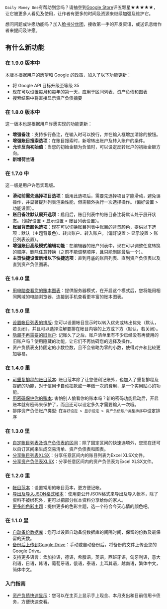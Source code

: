 `Daily Money One`有帮助到您吗？请抽空到[Google Store](https://play.google.com/store/apps/details?id=com.colaorange.dailymoneyone)评五颗星★★★★★，让它被更多人看见及使用，让作者有更多的时间及资源来继续加强及维护它。

想问问题或许愿功能吗？加入[脸书分丝团](https://www.facebook.com/colaorange.daily.money)，接收第一手的开发资讯，或送讯息给作者来提问及许愿。

## 有什么新功能

### 在 1.9.0 版本中
本版本根据用户的愿望和 Google 的政策，加入了以下功能更新：
* 将 Google API 目标升级至等级 35  
* 现在可以设置每月和每年的第一天，应用于区间列表、资产负债和图表  
* 搜索结果中将直接显示资产负债摘要 

### 在 1.8.0 版本中
这一版本也是根据用户许愿实现的功能更新：
* **增强备注**：支持多行备注，在输入时可以换行，并在输入框增加清除的按钮。
* **增强账目搜索选项**：在账目搜索时，新增转出账户及转入账户的条件。
* **允许反向初始值**：当您的初始金额为负值时，可以设定反转账户的初始金额方向。
* **新增荷兰语**

### 在 1.7.0 中  
这一版是用户许愿实现版。  
* **滑动前需先选择项目选项**：启用此选项后，需要先选择项目才能滑动，避免误操作，并显著提升列表渲染性能，但需额外执行一次选择操作。（偏好设置 > 功能设置）。  
* **账目备注默认展开选项**：启用后，账目列表中的账目备注将默认处于展开状态。（偏好设置 > 显示设置 > 账目列表设置）。  
* **账目背景颜色选项**：现在可以切换账目列表中账目的背景颜色，提供以下选项：默认（主题背景色）、转出账户、转入账户。（偏好设置 > 显示设置 > 账目列表设置）。  
* **增强账目高级模式编辑功能**：在编辑器的账户列表中，现在可以调整任意转换的顺序，删除任意转换（之前不能调整顺序，且只能删除最后一个）。  
* **主页快捷设置新增以下快捷选项**：直到月底的账目列表、直到资产负债表以及直到资产负债图表。  

### 在 1.6.0 里
* [用电脑查看您的账本图表](https://youtu.be/Ag8cqg9gzi0)：提供服务器模式，在开启这个模式后，您将能用相同网域的电脑浏览器，连接到手机查看更丰富的账本图表。

### 在 1.5.0 里
* [设置帐目列表的排版](https://youtu.be/TzQj2pY6sWs): 您可以设置帐目显示时以转入优先或转出优先（默认，若关闭），并且可以选择注解要排在帐目内容的上方或下方（默认，若关闭）。
* [隐藏不再需要的旧账户](https://youtu.be/nKq7Mh_2nQA): 记账久了之后，账户清单里有不少已经没有再使用的旧账户吗？使用隐藏的功能，让它们不再妨碍您的选择及操作。
* 资产负债表支持固定的小数位数，且不会省略为零的小数，使得对齐和比较更加容易。

### 在 1.4.0 里
 * [可重复排程的账目范本](https://youtu.be/TzQj2pY6sWs): 账目范本除了让您便利记账外，也加入了重复排程及提醒的功能，对于信用卡自动扣款或一年缴一次的费用，是一个实用贴心的功能。
 * [用密码保护你的账本](https://youtu.be/peoYqNG_4pk): 害怕别人偷看你的账本吗？新的密码功能启动后，开启账本就有密码来保护了，而且还可以设定多久才需要输入一次哦。
 * 排序资产负债账户类型: 在`喜好设定 > 显示设定 > 资产负债账户类型排序`中设定排序

### 在 1.3.0 里
 * [自定账目列表及资产负债表的区间](https://youtu.be/O7EcLN82qIU)：除了固定区间的快速选项外，您现在还可以自订区间来生成交易清单、资产负债表和图表。
 * [分享账目列表XLSX](https://youtu.be/Bf7j39fsCSc)：分享任意区间内的账目列表为Excel XLSX文件。
 * [分享资产负债表XLSX](https://youtu.be/kpxJxNsButA)：分享任意区间内的资产负债表为Excel XLSX文件。

### 在 1.2.0 里
 * [帐目范本](https://youtu.be/CtfJ5BecZfY)：设置常用的帐目范本，更方便记帐。
 * [导出及导入JSON格式帐本](https://youtu.be/bHGEH7zcj78)：使用更公开JSON格式来导出及导入帐本，除了资料不被绑死外，更可以把部分帐本资料分享给你的家人。
 * [更多的色彩主题](https://youtu.be/3Yw7m2AOvfc)：提供更多的色彩主题，选一个符合今天心情的颜色吧。

### 在 1.1.0 里
 * [自动备份数据库](https://youtube.com/shorts/dWePWDncx0k)：您可以设置自动备份数据库的间隔时间，保留的份数及最保留的天数。
 * [备份后上传到Google Drive](https://youtu.be/hOJdtKElLuw)：手动或自动备份后，将备份的文件上传至您的Google Drive。
 * 支持更多语言：孟加拉语，德语，希腊语，英语，西班牙语，匈牙利语，意大利语，日语，韩语，葡萄牙语，俄语，泰语，土耳其语，越南语，繁体中文，简体中文。

### 入门指南
 * [资产负债快速显示](https://youtu.be/66tJxSrI_vQ)：您可以在主页上显示手上现金、本月支出和目前信用卡债务，方便快速查看。